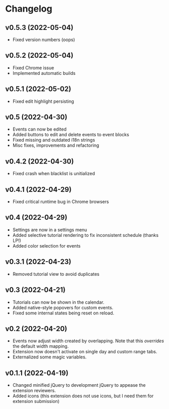 # Changelog

## v0.5.3 (2022-05-04)
* Fixed version numbers (oops)

## v0.5.2 (2022-05-04)
* Fixed Chrome issue
* Implemented automatic builds

## v0.5.1 (2022-05-02)

* Fixed edit highlight persisting

## v0.5 (2022-04-30)

* Events can now be edited
* Added buttons to edit and delete events to event blocks
* Fixed missing and outdated i18n strings
* Misc fixes, improvements and refactoring

## v0.4.2 (2022-04-30)

* Fixed crash when blacklist is unitialized

## v0.4.1 (2022-04-29)

* Fixed critical runtime bug in Chrome browsers

## v0.4 (2022-04-29)

* Settings are now in a settings menu
* Added selective tutorial rendering to fix inconsistent schedule (thanks LP!)
* Added color selection for events

## v0.3.1 (2022-04-23)

* Removed tutorial view to avoid duplicates

## v0.3 (2022-04-21)

* Tutorials can now be shown in the calendar.
* Added native-style popovers for custom events.
* Fixed some internal states being reset on reload.

## v0.2 (2022-04-20)

* Events now adjust width created by overlapping. Note that this *overrides* the default width mapping.
* Extension now doesn't activate on single day and custom range tabs.
* Externalized some magic variables.

## v0.1.1 (2022-04-19)

* Changed minified jQuery to development jQuery to appease the extension reviewers.
* Added icons (this extension does not use icons, but I need them for extension submission)
